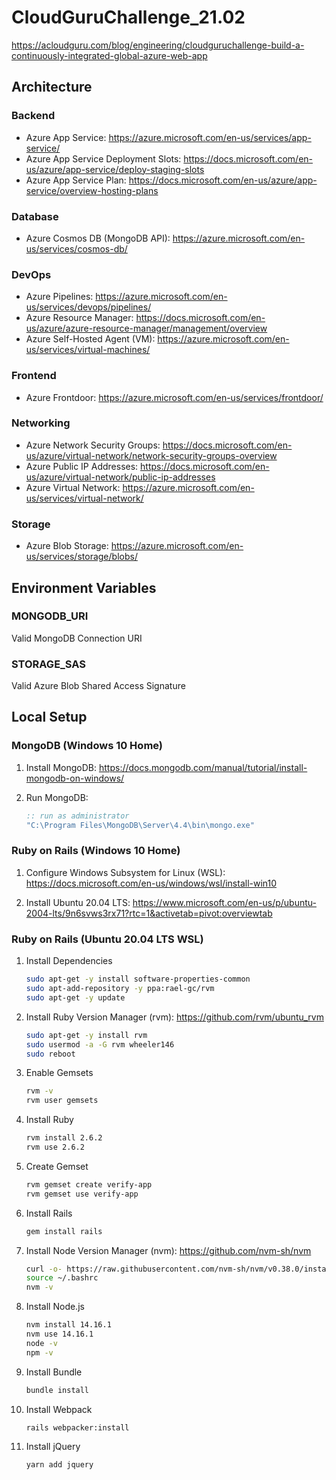 # CloudGuruChallenge_21.02
https://acloudguru.com/blog/engineering/cloudguruchallenge-build-a-continuously-integrated-global-azure-web-app


## Architecture

### Backend
* Azure App Service: https://azure.microsoft.com/en-us/services/app-service/
* Azure App Service Deployment Slots: https://docs.microsoft.com/en-us/azure/app-service/deploy-staging-slots
* Azure App Service Plan: https://docs.microsoft.com/en-us/azure/app-service/overview-hosting-plans

### Database
* Azure Cosmos DB (MongoDB API): https://azure.microsoft.com/en-us/services/cosmos-db/

### DevOps
* Azure Pipelines: https://azure.microsoft.com/en-us/services/devops/pipelines/
* Azure Resource Manager: https://docs.microsoft.com/en-us/azure/azure-resource-manager/management/overview
* Azure Self-Hosted Agent (VM): https://azure.microsoft.com/en-us/services/virtual-machines/

### Frontend
* Azure Frontdoor: https://azure.microsoft.com/en-us/services/frontdoor/

### Networking
* Azure Network Security Groups: https://docs.microsoft.com/en-us/azure/virtual-network/network-security-groups-overview
* Azure Public IP Addresses: https://docs.microsoft.com/en-us/azure/virtual-network/public-ip-addresses
* Azure Virtual Network: https://azure.microsoft.com/en-us/services/virtual-network/

### Storage
* Azure Blob Storage: https://azure.microsoft.com/en-us/services/storage/blobs/


## Environment Variables

### MONGODB_URI

Valid MongoDB Connection URI

### STORAGE_SAS

Valid Azure Blob Shared Access Signature


## Local Setup

### MongoDB (Windows 10 Home)

01. Install MongoDB: https://docs.mongodb.com/manual/tutorial/install-mongodb-on-windows/

02. Run MongoDB: 

	```cmd
	:: run as administrator
	"C:\Program Files\MongoDB\Server\4.4\bin\mongo.exe"
	```
	
### Ruby on Rails (Windows 10 Home)

01. Configure Windows Subsystem for Linux (WSL): https://docs.microsoft.com/en-us/windows/wsl/install-win10

02. Install Ubuntu 20.04 LTS: https://www.microsoft.com/en-us/p/ubuntu-2004-lts/9n6svws3rx71?rtc=1&activetab=pivot:overviewtab 

### Ruby on Rails (Ubuntu 20.04 LTS WSL)

01. Install Dependencies

	```bash
	sudo apt-get -y install software-properties-common
	sudo apt-add-repository -y ppa:rael-gc/rvm
	sudo apt-get -y update
	```

02. Install Ruby Version Manager (rvm): https://github.com/rvm/ubuntu_rvm

	```bash
	sudo apt-get -y install rvm
	sudo usermod -a -G rvm wheeler146
	sudo reboot
	```
	
03. Enable Gemsets

	```bash
	rvm -v 
	rvm user gemsets
	```

04. Install Ruby

	```bash
	rvm install 2.6.2
	rvm use 2.6.2
	```
	
05. Create Gemset

	```bash
	rvm gemset create verify-app
	rvm gemset use verify-app
	```
	
06. Install Rails
	
	```bash
	gem install rails
	```
	
07. Install Node Version Manager (nvm): https://github.com/nvm-sh/nvm

	```bash
	curl -o- https://raw.githubusercontent.com/nvm-sh/nvm/v0.38.0/install.sh | bash
	source ~/.bashrc
	nvm -v 
	```
	
08. Install Node.js

	```bash
	nvm install 14.16.1
	nvm use 14.16.1
	node -v
	npm -v
	```

09. Install Bundle

	```bash
	bundle install
	```
	
10. Install Webpack

	```bash
	rails webpacker:install
	```
	
11. Install jQuery

	```bash
	yarn add jquery
	```
